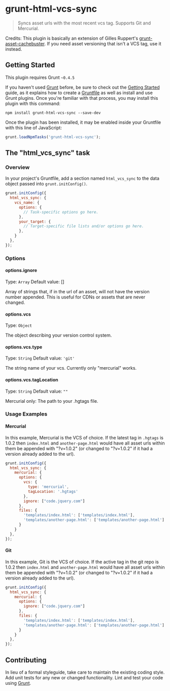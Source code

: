 # grunt-html-vcs-sync

> Syncs asset urls with the most recent vcs tag. Supports Git and Mercurial.

Credits: This plugin is basically an extension of Gilles Ruppert's [grunt-asset-cachebuster](https://github.com/gillesruppert/grunt-asset-cachebuster). If you need asset versioning that isn't a VCS tag, use it instead.

## Getting Started
This plugin requires Grunt `~0.4.5`

If you haven't used [Grunt](http://gruntjs.com/) before, be sure to check out the [Getting Started](http://gruntjs.com/getting-started) guide, as it explains how to create a [Gruntfile](http://gruntjs.com/sample-gruntfile) as well as install and use Grunt plugins. Once you're familiar with that process, you may install this plugin with this command:

```shell
npm install grunt-html-vcs-sync --save-dev
```

Once the plugin has been installed, it may be enabled inside your Gruntfile with this line of JavaScript:

```js
grunt.loadNpmTasks('grunt-html-vcs-sync');
```

## The "html_vcs_sync" task

### Overview
In your project's Gruntfile, add a section named `html_vcs_sync` to the data object passed into `grunt.initConfig()`.

```js
grunt.initConfig({
  html_vcs_sync: {
    vcs_name: {
      options: {
        // Task-specific options go here.
      },
      your_target: {
        // Target-specific file lists and/or options go here.
      },
    }
  },
});
```

### Options

#### options.ignore
Type: `Array`
Default value: []

Array of strings that, if in the url of an asset, will not have the version number appended. This is useful for CDNs or assets that are never changed.

#### options.vcs
Type: `Object`

The object describing your version control system.

#### options.vcs.type
Type: `String`
Default value: `'git'`

The string name of your vcs. Currently only "mercurial" works.

#### options.vcs.tagLocation
Type: `String`
Default value: `""`

Mercurial only: The path to your .hgtags file.

### Usage Examples

#### Mercurial
In this example, Mercurial is the VCS of choice. If the latest tag in `.hgtags` is 1.0.2 then `index.html` and `another-page.html` would have all asset urls within them be appended with "?v=1.0.2" (or changed to "?v=1.0.2" if it had a version already added to the url).

```js
grunt.initConfig({
  html_vcs_sync: {
    mercurial: {
      options: {
        vcs: {
          type: 'mercurial',
          tagLocation: '.hgtags'
        },
        ignore: ["code.jquery.com"]
      },
      files: {
        'templates/index.html': ['templates/index.html'],
        'templates/another-page.html': ['templates/another-page.html']
      }
    }
  },
});
```

#### Git
In this example, Git is the VCS of choice. If the active tag in the git repo is 1.0.2 then `index.html` and `another-page.html` would have all asset urls within them be appended with "?v=1.0.2" (or changed to "?v=1.0.2" if it had a version already added to the url).

```js
grunt.initConfig({
  html_vcs_sync: {
    mercurial: {
      options: {
        ignore: ["code.jquery.com"]
      },
      files: {
        'templates/index.html': ['templates/index.html'],
        'templates/another-page.html': ['templates/another-page.html']
      }
    }
  },
});
```

## Contributing
In lieu of a formal styleguide, take care to maintain the existing coding style. Add unit tests for any new or changed functionality. Lint and test your code using [Grunt](http://gruntjs.com/).
